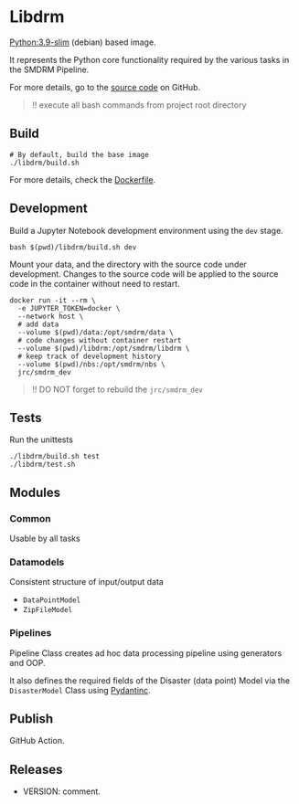 # Libdrm

[Python:3.9-slim](https://hub.docker.com/layers/python/library/python/3.9-slim/images/sha256-37865527b7c16f5bb5d7c5501b9d686a672e956b0826aa07f5195a46ef903ba6?context=explore) (debian) based image.

It represents the Python core functionality required by the various tasks in the SMDRM Pipeline.

For more details, go to the [source code](https://github.com/panc86/smdrm/tree/master/libdrm) on GitHub.

> :bangbang: execute all bash commands from project root directory

## Build

```shell
# By default, build the base image
./libdrm/build.sh
```

For more details, check the [Dockerfile](Dockerfile).


## Development

Build a Jupyter Notebook development environment using the `dev` stage.

```shell
bash $(pwd)/libdrm/build.sh dev
```

Mount your data, and the directory with the source code under development.
Changes to the source code will be applied to the source code in the container
without need to restart.

```shell
docker run -it --rm \
  -e JUPYTER_TOKEN=docker \
  --network host \
  # add data
  --volume $(pwd)/data:/opt/smdrm/data \
  # code changes without container restart
  --volume $(pwd)/libdrm:/opt/smdrm/libdrm \
  # keep track of development history
  --volume $(pwd)/nbs:/opt/smdrm/nbs \
  jrc/smdrm_dev
```

> :bangbang: DO NOT forget to rebuild the `jrc/smdrm_dev`

## Tests

Run the unittests

```shell
./libdrm/build.sh test
./libdrm/test.sh
```

## Modules

### Common

Usable by all tasks

### Datamodels

Consistent structure of input/output data

* `DataPointModel`
* `ZipFileModel`

<!-- ### Elastic

This module contains a custom ElasticSearch Client that performs the following API operations:
* create index template
* create/delete index
* add document
* add document batch

It also contains the ElasticSearch Template Mappings definition to set the data structure of indexed data points. -->

### Pipelines

Pipeline Class creates ad hoc data processing pipeline using generators and OOP.

It also defines the required fields of the Disaster (data point) Model via
the `DisasterModel` Class using [Pydantinc](https://pydantic-docs.helpmanual.io/).


## Publish

GitHub Action.


## Releases

- VERSION: comment.
